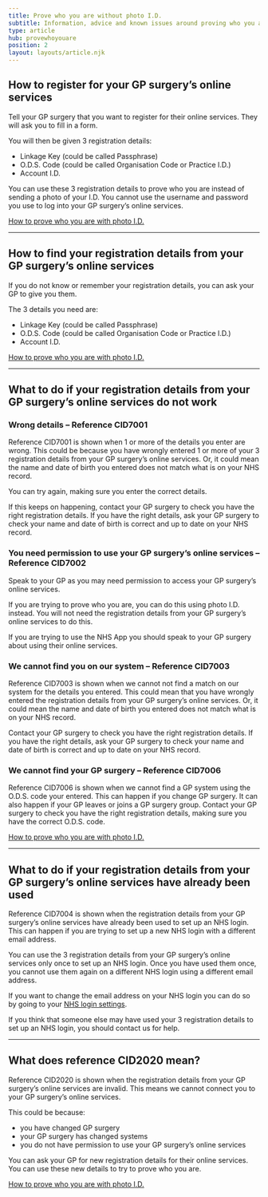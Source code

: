 ```yaml
---
title: Prove who you are without photo I.D.
subtitle: Information, advice and known issues around proving who you are with the registration details from your GP surgery’s online services.
type: article
hub: provewhoyouare
position: 2
layout: layouts/article.njk
---
```


## How to register for your GP surgery’s online services

Tell your GP surgery that you want to register for their online services. They will ask you to fill in a form.

You will then be given 3 registration details:
* Linkage Key (could be called Passphrase)
* O.D.S. Code (could be called Organisation Code or Practice I.D.)
* Account I.D.

You can use these 3 registration details to prove who you are instead of sending a photo of your I.D. You cannot use the username and password you use to log into your GP surgery’s online services.

[How to prove who you are with photo I.D.](# "How to prove who you are with photo I.D.")

***

## How to find your registration details from your GP surgery’s online services

If you do not know or remember your registration details, you can ask your GP to give you them.

The 3 details you need are:
* Linkage Key (could be called Passphrase)
* O.D.S. Code (could be called Organisation Code or Practice I.D.)
* Account I.D.

[How to prove who you are with photo I.D.](# "How to prove who you are with photo I.D.")

***

## What to do if your registration details from your GP surgery’s online services do not work

### Wrong details – Reference CID7001

Reference CID7001 is shown when 1 or more of the details you enter are wrong. This could be because you have wrongly entered 1 or more of your 3 registration details from your GP surgery’s online services. Or, it could mean the name and date of birth you entered does not match what is on your NHS record.

You can try again, making sure you enter the correct details.

If this keeps on happening, contact your GP surgery to check you have the right registration details. If you have the right details, ask your GP surgery to check your name and date of birth is correct and up to date on your NHS record.

### You need permission to use your GP surgery’s online services – Reference CID7002

Speak to your GP as you may need permission to access your GP surgery’s online services.

If you are trying to prove who you are, you can do this using photo I.D. instead. You will not need the registration details from your GP surgery’s online services to do this.

If you are trying to use the NHS App you should speak to your GP surgery about using their online services.

### We cannot find you on our system – Reference CID7003

Reference CID7003 is shown when we cannot not find a match on our system for the details you entered. This could mean that you have wrongly entered the registration details from your GP surgery’s online services. Or, it could mean the name and date of birth you entered does not match what is on your NHS record.

Contact your GP surgery to check you have the right registration details. If you have the right details, ask your GP surgery to check your name and date of birth is correct and up to date on your NHS record.

### We cannot find your GP surgery – Reference CID7006

Reference CID7006 is shown when we cannot find a GP system using the O.D.S. code your entered. This can happen if you change GP surgery. It can also happen if your GP leaves or joins a GP surgery group.
Contact your GP surgery to check you have the right registration details, making sure you have the correct O.D.S. code.

[How to prove who you are with photo I.D.](# "How to prove who you are with photo I.D.")

***

## What to do if your registration details from your GP surgery’s online services have already been used

Reference CID7004 is shown when the registration details from your GP surgery’s online services have already been used to set up an NHS login. This can happen if you are trying to set up a new NHS login with a different email address.

You can use the 3 registration details from your GP surgery’s online services only once to set up an NHS login. Once you have used them once, you cannot use them again on a different NHS login using a different email address.

If you want to change the email address on your NHS login you can do so by going to your [NHS login settings](https://settings.login.nhs.uk/ "NHS login settings").

If you think that someone else may have used your 3 registration details to set up an NHS login, you should contact us for help.

***

## What does reference CID2020 mean?

Reference CID2020 is shown when the registration details from your GP surgery’s online services are invalid. This means we cannot connect you to your GP surgery’s online services.

This could be because:
* you have changed GP surgery
* your GP surgery has changed systems
* you do not have permission to use your GP surgery’s online services

You can ask your GP for new registration details for their online services. You can use these new details to try to prove who you are.

[How to prove who you are with photo I.D.](# "How to prove who you are with photo I.D.")

